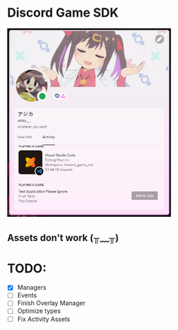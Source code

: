 # Discord Game SDK

<img src="richpresence.png" alt="drawing" width="75%" height=50%/>

## Assets don't work (╥﹏╥)

# TODO:

* [x] Managers
* [ ] Events
* [ ] Finish Overlay Manager
* [ ] Optimize types
* [ ] Fix Activity Assets